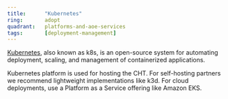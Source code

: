 ```yaml
---
title:      "Kubernetes"
ring:       adopt
quadrant:   platforms-and-aoe-services
tags:       [deployment-management]
---
```


[Kubernetes](https://kubernetes.io/), also known as k8s, is an open-source system for automating deployment, scaling, and management of containerized applications.

Kubernetes platform is used for hosting the CHT. For self-hosting partners we recommend lightweight implementations like k3d. For cloud deployments, use a Platform as a Service offering like Amazon EKS.

